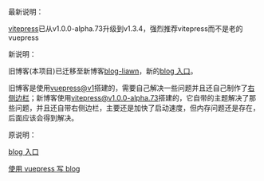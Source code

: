 最新说明：

[vitepress](https://vitepress.dev/zh/)已从v1.0.0-alpha.73升级到v1.3.4，强烈推荐vitepress而不是老的vuepress

新说明：

旧博客(本项目)已迁移至新博客[blog-liawn](https://github.com/liawnliu/blog-liawn)，新的[blog 入口](https://liawnliu.github.io/blog-liawn/)。

旧博客是使用[vuepress@v1](https://v1.vuepress.vuejs.org/zh/)搭建的，需要自己解决一些问题并且还自己制作了[右侧边栏](https://github.com/liawnliu/vuepress-theme-liawn)；新博客使用[vitepress@v1.0.0-alpha.73](https://vitepress.dev/)搭建的，它自带的主题解决了那些问题，并且还自带右侧边栏，主要还是加快了启动速度，但内存问题还是存在，后面应该会得到解决。


原说明：

[blog 入口](https://liawnliu.github.io/blog-vuepress/)

[使用 vuepress 写 blog](https://liawnliu.github.io/blog-vuepress/book-web/常用工具/使用vuepress写blog.md)
